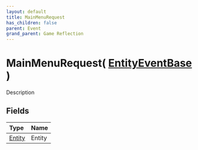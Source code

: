 ```yaml
---
layout: default
title: MainMenuRequest
has_children: false
parent: Event
grand_parent: Game Reflection
---
```

# MainMenuRequest( [ EntityEventBase ](/docs/game-reflection/events/entity_event_base) )
Description 

## Fields

| Type | Name |
|:-------------|:--------------|
| [Entity](/docs/game-reflection/classes/entity) | Entity |

